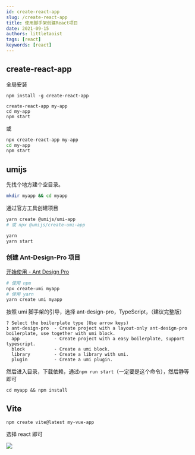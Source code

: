 ```yaml
---
id: create-react-app
slug: /create-react-app
title: 使用脚手架创建React项目
date: 2021-09-15
authors: littletaoist
tags: [react]
keywords: [react]
---
```


<!-- truncate -->

## create-react-app

全局安装

```
npm install -g create-react-app

create-react-app my-app
cd my-app
npm start
```

或

```sh
npx create-react-app my-app
cd my-app
npm start
```

## umijs

先找个地方建个空目录。

```bash
mkdir myapp && cd myapp
```

通过官方工具创建项目

```bash
yarn create @umijs/umi-app
# 或 npx @umijs/create-umi-app

yarn
yarn start
```

### 创建 Ant-Design-Pro 项目

[开始使用 - Ant Design Pro](https://pro.ant.design/zh-CN/docs/getting-started)

```bash
# 使用 npm
npx create-umi myapp
# 使用 yarn
yarn create umi myapp
```

按照 umi 脚手架的引导，选择 ant-design-pro，TypeScript，（建议完整版）

```shell
? Select the boilerplate type (Use arrow keys)
❯ ant-design-pro  - Create project with a layout-only ant-design-pro boilerplate, use together with umi block.
  app             - Create project with a easy boilerplate, support typescript.
  block           - Create a umi block.
  library         - Create a library with umi.
  plugin          - Create a umi plugin.
```

然后进入目录，下载依赖，通过`npm run start`（一定要是这个命令），然后静等即可

```shell
cd myapp && npm install
```





## Vite

```
npm create vite@latest my-vue-app
```

选择 react 即可

![](http://aritus-bed.oss-cn-hangzhou.aliyuncs.com/images202305301306155.png?OSSAccessKeyId=LTAI5tQe8C1BtYHeLNyVJfQF&Expires=9000000000&Signature=tMm8eUIvZKU9inquand3pNT5P5M=)
